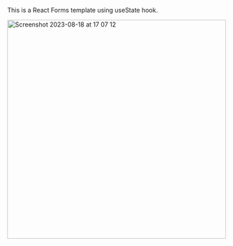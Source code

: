 This is a React Forms template using useState hook.

<img width="501" alt="Screenshot 2023-08-18 at 17 07 12" src="https://github.com/Thaleia/React-Forms-/assets/42918656/d6fada7e-dc0c-42e1-8657-87b46575250d">
